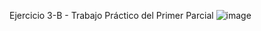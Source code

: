 Ejercicio 3-B - Trabajo Práctico del Primer Parcial
![image](https://github.com/user-attachments/assets/d5dd2195-4f8e-4844-8b5b-a74c7abd0021)
